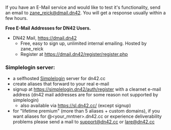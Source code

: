 If you have an E-Mail service and would like to test it's functionality, send an email to zane_reick@dmail.dn42. You will get a response usually within a few hours.

**Free E-Mail Addresses for DN42 Users.**
* DN42 Mail, https://dmail.dn42
  * Free, easy to sign up, unlimited internal emailing. Hosted by zane_reick
  * Register at https://dmail.dn42/register/register.php

### Simplelogin server: 
* a selfhosted [Simplelogin](https://simplelogin.io/) server for dn42.cc
* create aliases that forward to your real e-mail
* signup at <https://simplelogin.dn42/auth/register> with a clearnet e-mail address (dn42 mail addresses are for some reason not supported by simplelogin)
  * also available via <https://sl.dn42.cc/> (except signup)
* for "lifetime premium" (more than 5 aliases + custom domains), if you want aliases for <anything>@<your_mntner>.dn42.cc or experience deliverability problems please send a mail to [support@dn42.cc](mailto:support@dn42.cc) or [lare@dn42.cc](mailto:lare@dn42.cc)